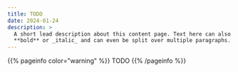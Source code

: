 ```yaml
---
title: TODO
date: 2024-01-24
description: >
  A short lead description about this content page. Text here can also be
  **bold** or _italic_ and can even be split over multiple paragraphs.
---
```



{{% pageinfo color="warning" %}}
TODO
{{% /pageinfo %}}
